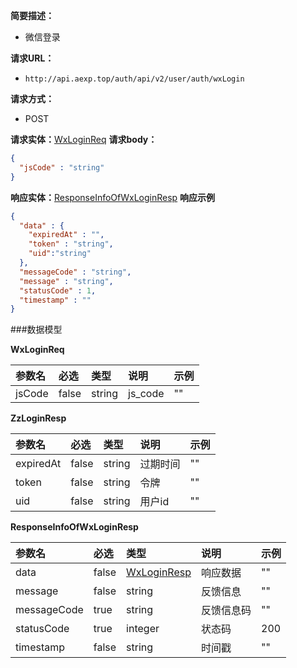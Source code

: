 **简要描述：**
- 微信登录

**请求URL：**
- `http://api.aexp.top/auth/api/v2/user/auth/wxLogin`

**请求方式：**
- POST


**请求实体：**[WxLoginReq](#WxLoginReq)
**请求body：**
```json
{
  "jsCode" : "string"
}
```

**响应实体：**[ResponseInfoOfWxLoginResp](#ResponseInfoOfWxLoginResp)
**响应示例**
```json
{
  "data" : {
    "expiredAt" : "",
    "token" : "string",
    "uid":"string"
  },
  "messageCode" : "string",
  "message" : "string",
  "statusCode" : 1,
  "timestamp" : ""
}
```

###数据模型

<a name="WxLoginReq"></a>**WxLoginReq**

|参数名|必选|类型|说明|示例|
|:---|:---|:---|:---|:---|
|jsCode|false|string|js_code|""|

<a name="WxLoginResp"></a>**ZzLoginResp**

|参数名|必选|类型|说明|示例|
|:---|:---|:---|:---|:---|
|expiredAt|false|string|过期时间|""|
|token|false|string|令牌|""|
|uid|false|string|用户id|""|

<a name="ResponseInfoOfWxLoginResp"></a>**ResponseInfoOfWxLoginResp**

|参数名|必选|类型|说明|示例|
|:---|:---|:---|:---|:---|
|data|false|[WxLoginResp](#WxLoginResp)|响应数据|""|
|message|false|string|反馈信息|""|
|messageCode|true|string|反馈信息码|""|
|statusCode|true|integer|状态码|200|
|timestamp|false|string|时间戳|""|
